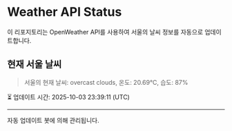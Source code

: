 
# Weather API Status

이 리포지토리는 OpenWeather API를 사용하여 서울의 날씨 정보를 자동으로 업데이트합니다.

## 현재 서울 날씨
> 서울의 현재 날씨: overcast clouds, 온도: 20.69°C, 습도: 87%

⏳ 업데이트 시간: 2025-10-03 23:39:11 (UTC)

---
자동 업데이트 봇에 의해 관리됩니다.
